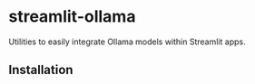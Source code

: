 # streamlit-ollama

Utilities to easily integrate Ollama models within Streamlit apps.

## Installation


